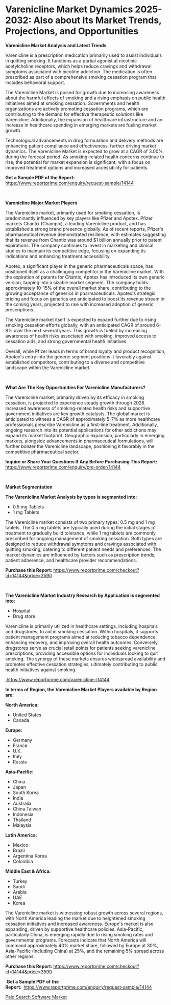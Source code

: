 <p><h1>Varenicline Market Dynamics 2025-2032: Also about Its Market Trends, Projections, and Opportunities</h1></p><p><strong>Varenicline Market Analysis and Latest Trends</strong></p>
<p><p>Varenicline is a prescription medication primarily used to assist individuals in quitting smoking. It functions as a partial agonist at nicotinic acetylcholine receptors, which helps reduce cravings and withdrawal symptoms associated with nicotine addiction. The medication is often prescribed as part of a comprehensive smoking cessation program that includes behavioral support.</p><p>The Varenicline Market is poised for growth due to increasing awareness about the harmful effects of smoking and a rising emphasis on public health initiatives aimed at smoking cessation. Governments and health organizations are actively promoting cessation programs, which are contributing to the demand for effective therapeutic solutions like Varenicline. Additionally, the expansion of healthcare infrastructure and an increase in healthcare spending in emerging markets are fueling market growth.</p><p>Technological advancements in drug formulation and delivery methods are enhancing patient compliance and effectiveness, further driving market dynamics. The Varenicline Market is expected to grow at a CAGR of 3.00% during the forecast period. As smoking-related health concerns continue to rise, the potential for market expansion is significant, with a focus on improved treatment options and increased accessibility for patients.</p></p>
<p><strong>Get a Sample PDF of the Report:&nbsp;</strong> <a href="https://www.reportprime.com/enquiry/request-sample/14144?utm_campaign=2750&utm_medium=2&utm_source=Github&utm_content=ia&utm_term=20032025&utm_id=varenicline">https://www.reportprime.com/enquiry/request-sample/14144</a></p>
<p>&nbsp;</p>
<p><strong>Varenicline Major Market Players</strong></p>
<p><p>The Varenicline market, primarily used for smoking cessation, is predominantly influenced by key players like Pfizer and Apotex. Pfizer markets Chantix (Champix), a leading Varenicline product, and has established a strong brand presence globally. As of recent reports, Pfizer's pharmaceutical revenue demonstrated resilience, with estimates suggesting that its revenue from Chantix was around $1 billion annually prior to patent expirations. The company continues to invest in marketing and clinical studies to maintain its competitive edge, focusing on expanding its indications and enhancing treatment accessibility.</p><p>Apotex, a significant player in the generic pharmaceuticals space, has positioned itself as a challenging competitor in the Varenicline market. With the expiration of patents for Chantix, Apotex has introduced its own generic version, tapping into a sizable market segment. The company holds approximately 10-15% of the overall market share, contributing to the growing acceptance of generics in pharmaceuticals. Apotex's strategic pricing and focus on generics are anticipated to boost its revenue stream in the coming years, projected to rise with increased adoption of generic prescriptions.</p><p>The Varenicline market itself is expected to expand further due to rising smoking cessation efforts globally, with an anticipated CAGR of around 6-8% over the next several years. This growth is fueled by increasing awareness of health risks associated with smoking, improved access to cessation aids, and strong governmental health initiatives.</p><p>Overall, while Pfizer leads in terms of brand loyalty and product recognition, Apotex's entry into the generic segment positions it favorably against established competitors, contributing to a diverse and competitive landscape within the Varenicline market.</p></p>
<p>&nbsp;</p>
<p><strong>What Are The Key Opportunities For Varenicline Manufacturers?</strong></p>
<p><p>The Varenicline market, primarily driven by its efficacy in smoking cessation, is projected to experience steady growth through 2028. Increased awareness of smoking-related health risks and supportive government initiatives are key growth catalysts. The global market is anticipated to witness a CAGR of approximately 5-7% as more healthcare professionals prescribe Varenicline as a first-line treatment. Additionally, ongoing research into its potential applications for other addictions may expand its market footprint. Geographic expansion, particularly in emerging markets, alongside advancements in pharmaceutical formulations, will further bolster the Varenicline landscape, positioning it favorably in the competitive pharmaceutical sector.</p></p>
<p><strong>Inquire or Share Your Questions If Any Before Purchasing This Report:</strong> <a href="https://www.reportprime.com/enquiry/pre-order/14144?utm_campaign=2750&utm_medium=2&utm_source=Github&utm_content=ia&utm_term=20032025&utm_id=varenicline">https://www.reportprime.com/enquiry/pre-order/14144</a></p>
<p>&nbsp;</p>
<p><strong>Market Segmentation</strong></p>
<p><strong>The Varenicline Market Analysis by types is segmented into:</strong></p>
<p><ul><li>0.5 mg Tablets</li><li>1 mg Tablets</li></ul></p>
<p><p>The Varenicline market consists of two primary types: 0.5 mg and 1 mg tablets. The 0.5 mg tablets are typically used during the initial stages of treatment to gradually build tolerance, while 1 mg tablets are commonly prescribed for ongoing management of smoking cessation. Both types are designed to reduce withdrawal symptoms and cravings associated with quitting smoking, catering to different patient needs and preferences. The market dynamics are influenced by factors such as prescription trends, patient adherence, and healthcare provider recommendations.</p></p>
<p><strong>Purchase this Report:&nbsp;</strong><a href="https://www.reportprime.com/checkout?id=14144&price=3590&utm_campaign=2750&utm_medium=2&utm_source=Github&utm_content=ia&utm_term=20032025&utm_id=varenicline">https://www.reportprime.com/checkout?id=14144&price=3590</a></p>
<p>&nbsp;</p>
<p><strong>The Varenicline Market Industry Research by Application is segmented into:</strong></p>
<p><ul><li>Hospital</li><li>Drug store</li></ul></p>
<p><p>Varenicline is primarily utilized in healthcare settings, including hospitals and drugstores, to aid in smoking cessation. Within hospitals, it supports patient management programs aimed at reducing tobacco dependence, enhancing recovery, and improving overall health outcomes. Conversely, drugstores serve as crucial retail points for patients seeking varenicline prescriptions, providing accessible options for individuals looking to quit smoking. The synergy of these markets ensures widespread availability and promotes effective cessation strategies, ultimately contributing to public health initiatives against smoking.</p></p>
<p><a href="https://www.reportprime.com/varenicline-r14144?utm_campaign=2750&utm_medium=2&utm_source=Github&utm_content=ia&utm_term=20032025&utm_id=varenicline">&nbsp;https://www.reportprime.com/varenicline-r14144</a></p>
<p><strong>In terms of Region, the Varenicline Market Players available by Region are:</strong></p>
<p>
    <p> <strong> North America: </strong>
        <ul>
            <li>United States</li>
            <li>Canada</li>
        </ul>
        </p> 
    <p> <strong> Europe: </strong>
        <ul>
            <li>Germany</li>
            <li>France</li>
            <li>U.K.</li>
            <li>Italy</li>
            <li>Russia</li>
        </ul>
        </p> 
    <p> <strong> Asia-Pacific: </strong>
        <ul>
            <li>China</li>
            <li>Japan</li>
            <li>South Korea</li>
            <li>India</li>
            <li>Australia</li>
            <li>China Taiwan</li>
            <li>Indonesia</li>
            <li>Thailand</li>
            <li>Malaysia</li>
        </ul>
        </p> 
    <p> <strong> Latin America: </strong>
        <ul>
            <li>Mexico</li>
            <li>Brazil</li>
            <li>Argentina Korea</li>
            <li>Colombia</li>
        </ul>
        </p> 
    <p> <strong> Middle East & Africa: </strong>
        <ul>
            <li>Turkey</li>
            <li>Saudi</li>
            <li>Arabia</li>
            <li>UAE</li>
            <li>Korea</li>
        </ul>
    </p>
    </p>
<p><p>The Varenicline market is witnessing robust growth across several regions, with North America leading the market due to heightened smoking cessation initiatives and increased awareness. Europe's market is also expanding, driven by supportive healthcare policies. Asia-Pacific, particularly China, is emerging rapidly due to rising smoking rates and governmental programs. Forecasts indicate that North America will command approximately 40% market share, followed by Europe at 30%, Asia-Pacific (including China) at 25%, and the remaining 5% spread across other regions.</p></p>
<p><strong>Purchase this Report: </strong><a href="https://www.reportprime.com/checkout?id=14144&price=3590&utm_campaign=2750&utm_medium=2&utm_source=Github&utm_content=ia&utm_term=20032025&utm_id=varenicline">https://www.reportprime.com/checkout?id=14144&price=3590</a></p>
<p>&nbsp;<strong>Get a Sample PDF of the Report:&nbsp;&nbsp;</strong><a href="https://www.reportprime.com/enquiry/request-sample/14144?utm_campaign=2750&utm_medium=2&utm_source=Github&utm_content=ia&utm_term=20032025&utm_id=varenicline">https://www.reportprime.com/enquiry/request-sample/14144</a></p>
<p><strong></strong></p>
<p><p><a href="https://github.com/dolorespeddico90/Market-Research-Report-List-1/blob/main/paid-search-software-market.md?utm_campaign=2750&utm_medium=2&utm_source=Github&utm_content=ia&utm_term=20032025&utm_id=varenicline">Paid Search Software Market</a></p></p>